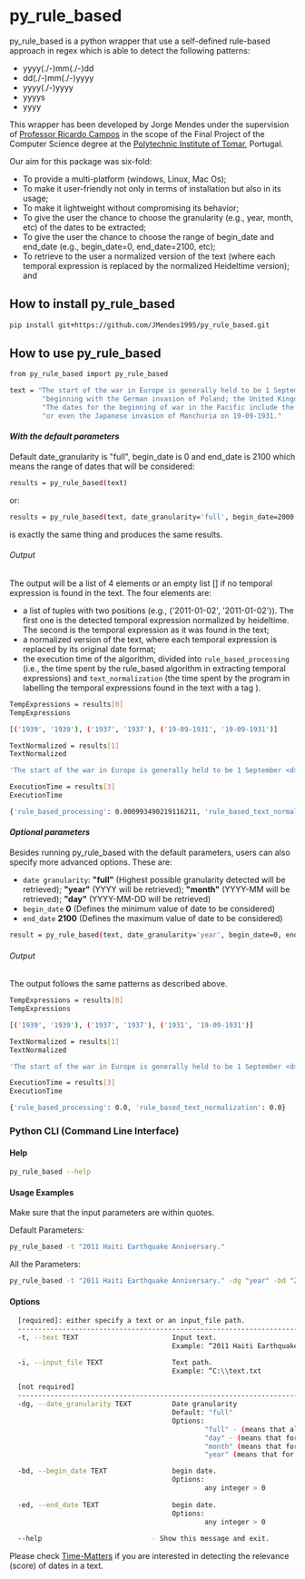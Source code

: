 

# py_rule_based
py_rule_based is a python wrapper that use a self-defined rule-based approach in regex which is able to detect the following patterns:

   - yyyy(./-)mm(./-)dd
   - dd(./-)mm(./-)yyyy
   - yyyy(./-)yyyy
   - yyyys
   - yyyy

This wrapper has been developed by Jorge Mendes under the supervision of [Professor Ricardo Campos](http://www.ccc.ipt.pt/~ricardo/) in the scope of the Final Project of the Computer Science degree at the [Polytechnic Institute of Tomar](http://portal2.ipt.pt/), Portugal.

Our aim for this package was six-fold:

 - To provide a multi-platform (windows, Linux, Mac Os);
 - To make it user-friendly not only in terms of installation but also in its usage;
 - To make it lightweight without compromising its behavior;
 - To give the user the chance to choose the granularity (e.g., year, month, etc) of the dates to be extracted;
 - To give the user the chance to choose the range of begin_date and end_date (e.g., begin_date=0, end_date=2100, etc);
 - To retrieve to the user a normalized version of the text (where each temporal expression is replaced by the normalized Heideltime version); and

## How to install py_rule_based

```bash
pip install git+https://github.com/JMendes1995/py_rule_based.git
```

## How to use py_rule_based
``` bash
from py_rule_based import py_rule_based

text = "The start of the war in Europe is generally held to be 1 September 1939,"\
        "beginning with the German invasion of Poland; the United Kingdom and France declared war on Germany two days later."\
        "The dates for the beginning of war in the Pacific include the start of the Second Sino-Japanese War on 7 July 1937,"\
        "or even the Japanese invasion of Manchuria on 19-09-1931."
```

#### _With the default parameters_
Default date_granularity is "full", begin_date is 0 and end_date is 2100 which means the range of dates that will be considered:

```` bash
results = py_rule_based(text)
````

or:

```` bash
results = py_rule_based(text, date_granularity='full', begin_date=2000, end_date=2100)
````
is exactly the same thing and produces the same results.

###### Output
The output will be a list of 4 elements or an empty list [] if no temporal expression is found in the text. The four elements are:

- a list of tuples with two positions (e.g., ('2011-01-02', '2011-01-02')). The first one is the detected temporal expression normalized by heideltime. The second is the temporal expression as it was found in the text;
- a normalized version of the text, where each temporal expression is replaced by its original date format;
- the execution time of the algorithm, divided into `rule_based_processing` (i.e., the time spent by the rule_based algorithm in extracting temporal expressions) and `text_normalization` (the time spent by the program in labelling the temporal expressions found in the text with a tag <d>).

```` bash
TempExpressions = results[0]
TempExpressions
````
```` bash
[('1939', '1939'), ('1937', '1937'), ('19-09-1931', '19-09-1931')]
````

```` bash
TextNormalized = results[1]
TextNormalized
````
```` bash
'The start of the war in Europe is generally held to be 1 September <d>1939</d>,beginning with the German invasion of Poland; the United Kingdom and France declared war on Germany two days later.The dates for the beginning of war in the Pacific include the start of the Second Sino-Japanese War on 7 July <d>1937</d>,or even the Japanese invasion of Manchuria on <d>19-09-1931</d>.'
````

```` bash
ExecutionTime = results[3]
ExecutionTime
````
```` bash
{'rule_based_processing': 0.000993490219116211, 'rule_based_text_normalization': 0}
````

#### _Optional parameters_
Besides running py_rule_based with the default parameters, users can also specify more advanced options. These are:
- `date granularity`: <b>"full"</b> (Highest possible granularity detected will be retrieved); <b>"year"</b> (YYYY will be retrieved); <b>"month"</b> (YYYY-MM will be retrieved); <b>"day"</b> (YYYY-MM-DD will be retrieved)
- `begin_date` <b>0</b> (Defines the minimum value of date to be considered)
- `end_date` <b>2100</b> (Defines the maximum value of date to be considered)

```` bash
result = py_rule_based(text, date_granularity='year', begin_date=0, end_date=2100)
````

###### Output
The output follows the same patterns as described above.


```` bash
TempExpressions = results[0]
TempExpressions
````
```` bash
[('1939', '1939'), ('1937', '1937'), ('1931', '19-09-1931')]
````

```` bash
TextNormalized = results[1]
TextNormalized
````
```` bash
'The start of the war in Europe is generally held to be 1 September <d>1939</d>,beginning with the German invasion of Poland; the United Kingdom and France declared war on Germany two days later.The dates for the beginning of war in the Pacific include the start of the Second Sino-Japanese War on 7 July <d>1937</d>,or even the Japanese invasion of Manchuria on <d>1931</d>.'
````

```` bash
ExecutionTime = results[3]
ExecutionTime
````
```` bash
{'rule_based_processing': 0.0, 'rule_based_text_normalization': 0.0}
````

### Python CLI (Command Line Interface)
#### Help
``` bash
py_rule_based --help
```
#### Usage Examples
Make sure that the input parameters are within quotes.

Default Parameters:
``` bash
py_rule_based -t "2011 Haiti Earthquake Anniversary." 
```

All the Parameters:
``` bash
py_rule_based -t "2011 Haiti Earthquake Anniversary." -dg "year" -bd "2000" -ed "2015"
```

#### Options
``` bash
  [required]: either specify a text or an input_file path.
  ----------------------------------------------------------------------------------------------------------------------------------
  -t, --text TEXT                       Input text.
                                        Example: “2011 Haiti Earthquake Anniversary.”.

  -i, --input_file TEXT                 Text path.
                                        Example: “C:\\text.txt

```

``` bash
  [not required]
  -----------------------------------------------------------------------------------------------------------------------------------
  -dg, --date_granularity TEXT          Date granularity
                                        Default: "full"
                                        Options:
                                                "full" - (means that all types of granularity will be retrieved, from the coarsest to the finest-granularity).
                                                "day" - (means that for the date YYYY-MM-DD-HH:MM:SS it will retrieve YYYY-MM-DD).
                                                "month" (means that for the date YYYY-MM-DD-HH:MM:SS only the YYYY-MM will be retrieved);
                                                "year" (means that for the date YYYY-MM-DD-HH:MM:SS only the YYYY will be retrieved);

  -bd, --begin_date TEXT                begin date.
                                        Options:
                                                any integer > 0
                                            
  -ed, --end_date TEXT                  begin date.
                                        Options:
                                                any integer > 0
                                                
  --help                           - Show this message and exit.

```

Please check [Time-Matters](https://github.com/LIAAD/Time-Matters) if you are interested in detecting the relevance (score) of dates in a text.
